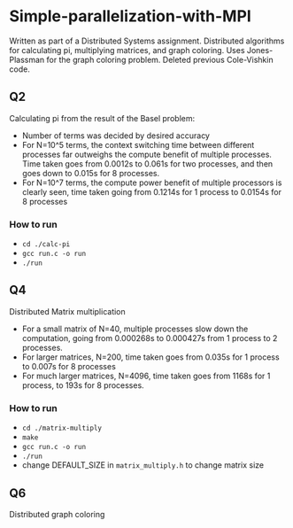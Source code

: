# Simple-parallelization-with-MPI
Written as part of a Distributed Systems assignment. Distributed algorithms for calculating pi, multiplying matrices, and graph coloring. Uses Jones-Plassman for the graph coloring problem. Deleted previous Cole-Vishkin code.

## Q2

Calculating pi from the result of the Basel problem:

- Number of terms was decided by desired accuracy
- For N=10^5 terms, the context switching time between different processes far outweighs the compute benefit of multiple processes. Time taken goes from 0.0012s to 0.061s for two processes, and then goes down to 0.015s for 8 processes.
- For N=10^7 terms, the compute power benefit of multiple processors is clearly seen, time taken going from 0.1214s for 1 process to 0.0154s for 8 processes

### How to run

- ``cd ./calc-pi``
- ``gcc run.c -o run``
- ``./run`` 


## Q4

Distributed Matrix multiplication

- For a small matrix of N=40, multiple processes slow down the computation, going from 0.000268s to 0.000427s from 1 process to 2 processes.
- For larger matrices, N=200, time taken goes from 0.035s for 1 process to 0.007s for 8 processes
- For much larger matrices, N=4096, time taken goes from 1168s for 1 process, to 193s for 8 processes.

### How to run

- ``cd ./matrix-multiply``
- ``make``
- ``gcc run.c -o run``
- ``./run``
- change DEFAULT_SIZE in `matrix_multiply.h` to change matrix size

## Q6

Distributed graph coloring


